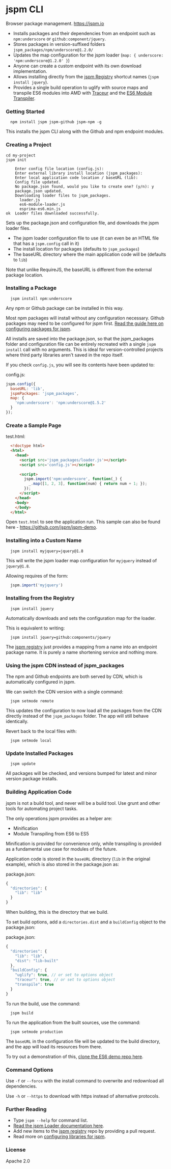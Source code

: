 jspm CLI
===

Browser package management.
https://jspm.io

* Installs packages and their dependencies from an endpoint such as `npm:underscore` or `github:component/jquery`.
* Stores packages in version-suffixed folders `jspm_packages/npm/underscore@1.2.0/`
* Updates the map configuration for the jspm loader (`map: { underscore: 'npm:underscore@1.2.0' }`)
* Anyone can create a custom endpoint with its own download implementation.
* Allows installing directly from the [jspm Registry](https://github.com/jspm/registry) shortcut names (`jspm install jquery`).
* Provides a single build operation to uglify with source maps and transpile ES6 modules into AMD with [Traceur](https://github.com/google/traceur-compiler) and the [ES6 Module Transpiler](https://github.com/square/es6-module-transpiler).

### Getting Started

```
  npm install jspm jspm-github jspm-npm -g
```

This installs the jspm CLI along with the Github and npm endpoint modules.

### Creating a Project

```
cd my-project
jspm init
  
    Enter config file location (config.js): 
    Enter external library install location (jspm_packages): 
    Enter local application code location / baseURL (lib): 
    Config file updated.
    No package.json found, would you like to create one? (y/n): y
    package.json updated.
    Downloading loader files to jspm_packages.
      loader.js
      es6-module-loader.js
      esprima-es6.min.js
ok  Loader files downloaded successfully.
```

Sets up the package.json and configuration file, and downloads the jspm loader files.

* The jspm loader configuration file to use (it can even be an HTML file that has a `jspm.config` call in it)
* The install location for packages (defaults to `jspm_packages`)
* The baseURL directory where the main application code will be (defaults to `lib`)

Note that unlike RequireJS, the baseURL is different from the external package location.

### Installing a Package

```
  jspm install npm:underscore
```

Any npm or Github package can be installed in this way.

Most npm packages will install without any configuration necessary. Github packages may need to be configured for jspm first. [Read the guide here on configuring packages for jspm](https://github.com/jspm/registry/wiki/Configuring-Packages-for-jspm).

All installs are saved into the package.json, so that the jspm_packages folder and configuration file can be entirely recreated with a single `jspm install` call with no arguments. This is ideal for version-controlled projects where third party libraries aren't saved in the repo itself.

If you check `config.js`, you will see its contents have been updated to:

config.js:
```javascript
jspm.config({
  baseURL: 'lib',
  jspmPackages: 'jspm_packages',
  map: {
    'npm:underscore': 'npm:underscore@1.5.2'
  }
});
```

### Create a Sample Page

test.html:
```html
  <!doctype html>
  <html>
    <head>
      <script src='jspm_packages/loader.js'></script>
      <script src='config.js'></script>
      
      <script>
        jspm.import('npm:underscore', function(_) {
          _.map([1, 2, 3], function(num) { return num + 1; });
        });
      </script>
    </head>
    <body>
    </body>
  </html>
```

Open `test.html` to see the application run. This sample can also be found here - https://github.com/jspm/jspm-demo.

### Installing into a Custom Name

```
  jspm install myjquery=jquery@1.8
```

This will write the jspm loader map configuration for `myjquery` instead of `jquery@1.8`.

Allowing requires of the form:

```javascript
  jspm.import('myjquery')
```

### Installing from the Registry

```
  jspm install jquery
```

Automatically downloads and sets the configuration map for the loader.

This is equivalent to writing:

```
  jspm install jquery=github:components/jquery
```

The [jspm registry](https://github.com/jspm/registry) just provides a mapping from a name into an endpoint package name. It is purely a name shortening service and nothing more.

### Using the jspm CDN instead of jspm_packages

The npm and Github endpoints are both served by CDN, which is automatically configured in jspm.

We can switch the CDN version with a single command:

```
  jspm setmode remote
```

This updates the configuration to now load all the packages from the CDN directly instead of the `jspm_packages` folder. The app will still behave identically.

Revert back to the local files with:

```
  jspm setmode local
```

### Update Installed Packages

```
  jspm update
```

All packages will be checked, and versions bumped for latest and minor version package installs.

### Building Application Code

jspm is not a build tool, and never will be a build tool. Use grunt and other tools for automating project tasks.

The only operations jspm provides as a helper are:

* Minification
* Module Transpiling from ES6 to ES5

Minification is provided for convenience only, while transpiling is provided as a fundamental use case for modules of the future.

Application code is stored in the `baseURL` directory (`lib` in the original example), which is also stored in the package.json as:

package.json:
```javascript
{
  "directories": {
    "lib": "lib"
  }
}
```

When building, this is the directory that we build.

To set build options, add a `directories.dist` and a `buildConfig` object to the package.json:

package.json:
```javascript
{
  "directories": {
    "lib": "lib",
    "dist": "lib-built"
  },
  "buildConfig": {
    "uglify": true, // or set to options object
    "traceur": true, // or set to options object
    "transpile": true
  }
}
```

To run the build, use the command:

```
  jspm build
```

To run the application from the built sources, use the command:

```
  jspm setmode production
```

The `baseURL` in the configuration file will be updated to the build directory, and the app will load its resources from there.

To try out a demonstration of this, [clone the ES6 demo repo here](https://github.com/jspm/demo-es6).

### Command Options

Use `-f` or `--force` with the install command to overwrite and redownload all dependencies.

Use `-h` or `--https` to download with https instead of alternative protocols.

### Further Reading

* Type `jspm --help` for command list.
* [Read the jspm Loader documentation here](https://github.com/jspm/jspm-loader).
* Add new items to the [jspm registry](https://github.com/jspm/registry) repo by providing a pull request.
* Read more on [configuring libraries for jspm](https://github.com/jspm/registry/wiki/Package.json-Specification).

### License

Apache 2.0
